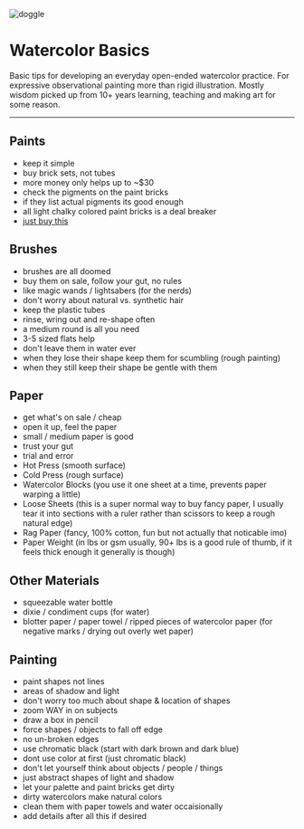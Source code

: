![doggle](https://external-content.duckduckgo.com/iu/?u=https%3A%2F%2Fmedia.giphy.com%2Fmedia%2F32a8gyKSgjM8E%2Fgiphy.gif&f=1&nofb=1)

# Watercolor Basics

Basic tips for developing an everyday open-ended watercolor practice. For expressive observational painting more than rigid illustration. Mostly wisdom picked up from 10+ years learning, teaching and making art for some reason.

---

## Paints

<!-- This really should be all you need until you want to move up in scale. It doesn't suite every painting style though so just know buying water color paints in tubes is an option also. I just never personally saw students or professionals have much use for them unless they decided to work with guache, which is in the same family as standard watercolors but completely different in terms of style, technique etc. -->

* keep it simple
* buy brick sets, not tubes
* more money only helps up to ~$30
* check the pigments on the paint bricks
* if they list actual pigments its good enough
* all light chalky colored paint bricks is a deal breaker
* [just buy this](https://www.amazon.com/Winsor-Newton-Cotman-Colour-Compact/dp/B00004THXH/ref=sr_1_6?keywords=winsor+and+newton+watercolor+paint&qid=1655241652&sprefix=winsor%2Caps%2C234&sr=8-6)

## Brushes

<!-- The best advice I ever got from teachers or gave to students was to keep it simple. Go to the bargain bin / sale section and pick brushes out intuitively.  -->

<!-- If you get a good feeling from it for any reason and it's cheap, go for it. Like you're picking out a magic wand (for harry potter nerds) or a lightsaber (for star wars nerds even though that doesn't make sense). I researched and experimented with a lot of different brush purchasing and maintenance systems and ended up coming back to this much simpler way of doing things over and over again.  -->

* brushes are all doomed
* buy them on sale, follow your gut, no rules
* like magic wands / lightsabers (for the nerds)
* don't worry about natural vs. synthetic hair
* keep the plastic tubes
* rinse, wring out and re-shape often
* a medium round is all you need
* 3-5 sized flats help
* don't leave them in water ever
* when they lose their shape keep them for scumbling (rough painting)
* when they still keep their shape be gentle with them

## Paper

<!-- Anything labelled watercolor paper is generally fine. Same rules as brushes more or less, get what's on sale / cheap, open it up, feel the paper, trust your gut, trial and error, you'll know what you want better with time. -->

<!-- Specifics on paper really don't matter too much in my experience as long the paper you're using is fairly thick. There are a buch of confusing types though so here are the general options. All of these work fine. -->

* get what's on sale / cheap
* open it up, feel the paper
* small / medium paper is good
* trust your gut
* trial and error
* Hot Press (smooth surface)
* Cold Press (rough surface)
* Watercolor Blocks (you use it one sheet at a time, prevents paper warping a little)
* Loose Sheets (this is a super normal way to buy fancy paper, I usually tear it into sections with a ruler rather than scissors to keep a rough natural edge)
* Rag Paper (fancy, 100% cotton, fun but not actually that noticable imo)
* Paper Weight (in lbs or gsm usually, 90+ lbs is a good rule of thumb, if it feels thick enough it generally is though)


## Other Materials

<!-- Some other stuff I suggest you pick up. The blotter paper (or paper towel, ripped pieces of water color paper etc) is important for making pressing against wet sections of your paintings to make negative marks and dry out overly-wet paper. -->

* squeezable water bottle
* dixie / condiment cups (for water) 
* blotter paper / paper towel / ripped pieces of watercolor paper (for negative marks / drying out overly wet paper)


## Painting

* paint shapes not lines
* areas of shadow and light
* don't worry too much about shape & location of shapes
* zoom WAY in on subjects
* draw a box in pencil
* force shapes / objects to fall off edge
* no un-broken edges
* use chromatic black (start with dark brown and dark blue)
* dont use color at first (just chromatic black)
* don't let yourself think about objects / people / things
* just abstract shapes of light and shadow
* let your palette and paint bricks get dirty
* dirty watercolors make natural colors
* clean them with paper towels and water occaisionally
* add details after all this if desired
